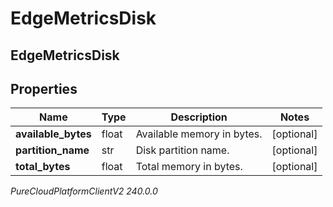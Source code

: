 # EdgeMetricsDisk

## EdgeMetricsDisk

## Properties

|Name | Type | Description | Notes|
|------------ | ------------- | ------------- | -------------|
| **available_bytes** | float | Available memory in bytes. | [optional] |
| **partition_name** | str | Disk partition name. | [optional] |
| **total_bytes** | float | Total memory in bytes. | [optional] |



_PureCloudPlatformClientV2 240.0.0_

